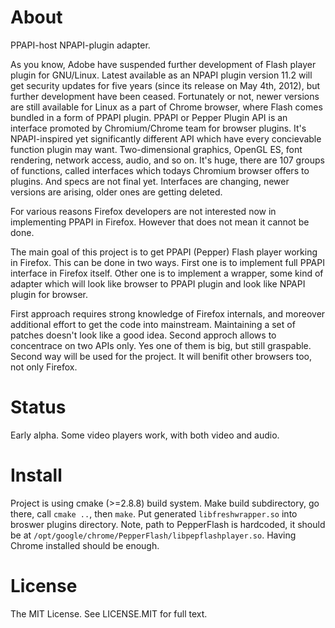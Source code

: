 About
=====

PPAPI-host NPAPI-plugin adapter.

As you know, Adobe have suspended further development of Flash player
plugin for GNU/Linux. Latest available as an NPAPI plugin version 11.2
will get security updates for five years (since its release on May
4th, 2012), but further development have been ceased. Fortunately or
not, newer versions are still available for Linux as a part of Chrome
browser, where Flash comes bundled in a form of PPAPI plugin. PPAPI or
Pepper Plugin API is an interface promoted by Chromium/Chrome team for
browser plugins. It's NPAPI-inspired yet significantly different API
which have every concievable function plugin may want. Two-dimensional
graphics, OpenGL ES, font rendering, network access, audio, and so
on. It's huge, there are 107 groups of functions, called interfaces
which todays Chromium browser offers to plugins. And specs are not
final yet. Interfaces are changing, newer versions are arising, older
ones are getting deleted.

For various reasons Firefox developers are not interested now in
implementing PPAPI in Firefox.  However that does not mean it cannot
be done.

The main goal of this project is to get PPAPI (Pepper) Flash player
working in Firefox. This can be done in two ways. First one is to
implement full PPAPI interface in Firefox itself. Other one is to
implement a wrapper, some kind of adapter which will look like browser
to PPAPI plugin and look like NPAPI plugin for browser.

First approach requires strong knowledge of Firefox internals, and
moreover additional effort to get the code into
mainstream. Maintaining a set of patches doesn't look like a good
idea. Second approch allows to concentrace on two APIs only. Yes one
of them is big, but still graspable. Second way will be used for the
project. It will benifit other browsers too, not only Firefox.


Status
======

Early alpha. Some video players work, with both video and audio.

Install
=======

Project is using cmake (>=2.8.8) build system. Make build subdirectory, go
there, call `cmake ..`, then `make`. Put generated
`libfreshwrapper.so` into broswer plugins directory. Note, path to
PepperFlash is hardcoded, it should be at
`/opt/google/chrome/PepperFlash/libpepflashplayer.so`. Having Chrome
installed should be enough.

License
=======

The MIT License. See LICENSE.MIT for full text.
